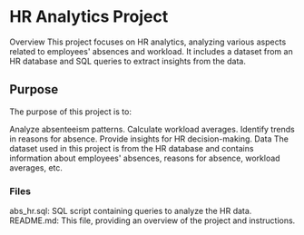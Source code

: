 # HR Analytics Project
Overview
This project focuses on HR analytics, analyzing various aspects related to employees' absences and workload. It includes a dataset from an HR database and SQL queries to extract insights from the data.

## Purpose
The purpose of this project is to:

Analyze absenteeism patterns.
Calculate workload averages.
Identify trends in reasons for absence.
Provide insights for HR decision-making.
Data
The dataset used in this project is from the HR database and contains information about employees' absences, reasons for absence, workload averages, etc.

### Files
abs_hr.sql: SQL script containing queries to analyze the HR data.
README.md: This file, providing an overview of the project and instructions.
